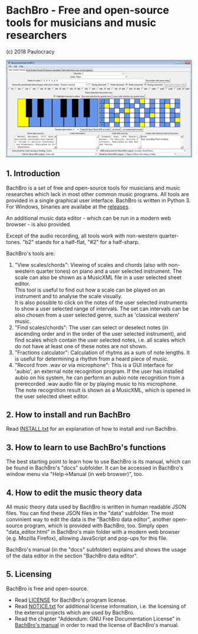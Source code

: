 # BachBro - Free and open-source tools for musicians and music researchers
(c) 2018 Paulocracy

![BachBro's GUI](./docs/images/view.png)

## 1. Introduction
BachBro is a set of free and open-source tools for musicians
and music researches which lack in most other common music programs. All tools are
provided in a single graphical user interface. BachBro is written in Python 3.
For Windows, binaries are availabe at the [releases](https://github.com/Paulocracy/BachBro/releases).

 An additional music data editor - which can be run in a modern web browser - is also
provided.

 Except of the audio recording, all tools work with non-western quarter-tones.
"b2" stands for a half-flat, "#2" for a half-sharp.

BachBro's tools are:
 1.  "View scales/chords": Viewing of scales and chords (also with non-western quarter tones)
                           on piano and a user selected instrument. The scale can
                           also be shown as a MusicXML file in a user selected sheet
                           editor.<br>
                           This tool is useful to find out how a scale can be played on an instrument
                           and to analyse the scale visually.<br>
                           It is also possible to click on the notes of the user selected
                           instruments to show a user selected range of intervals. The set
                           can intervals can be also chosen from a user selected genre, such
                           as 'classical western' music.
 2. "Find scales/chords": The user can select or deselect notes (in ascending order and in
                           the order of the user selected instrument), and find scales which
                           contain the user selected notes, i.e. all scales which do not
                           have at least one of these notes are not shown.
 3. "Fractions calculator": Calculation of rhytms as a sum of note lengths. It is
                            useful for determining a rhythm from a heard piece of
                            music.
 4.  "Record from .wav or via microphone": This is a GUI interface for 'aubio', an external
                                            note recognition program. If the user has installed
                                            aubio on his system, he can perform an aubio note
                                            recognition from a prerecorded .wav audio file
                                            or by playing music to his microphone.<br>
                                            The note recognition result is shown as a MusicXML,
                                            which is opened in the user selected sheet editor.


## 2. How to install and run BachBro
Read [INSTALL.txt](./INSTALL.txt) for an explanation of how to install and run BachBro.

## 3. How to learn to use BachBro's functions
 The best starting point to learn how to use BachBro is its manual,
which can be found in BachBro's "docs" subfolder. It can be accessed
in BachBro's window menu via "Help->Manual (in web browser)", too.


## 4. How to edit the music theory data
 All music theory data used by BachBro is written in human readable JSON files.
You can find these JSON files in the "data" subfolder. The most convinient way to edit
the data is the "BachBro data editor", another open-source program, which is
provided with BachBro, too. Simply open "data_editor.html" in BachBro's
main folder with a modern web browser (e.g. Mozilla Firefox), allowing JavaScript and
pop-ups for this file.

 BachBro's manual (in the "docs" subfolder) explains and shows the usage of
the data editor in the section "BachBro data editor".


## 5. Licensing
BachBro is free and open-source.
* Read [LICENSE](./LICENSE) for BachBro's program license.
* Read [NOTICE.txt](./NOTICE.txt) for additional license information, i.e. the licensing of the
  external projects which are used by BachBro.
* Read the chapter "Addendum: GNU Free Documentation License" in [BachBro's manual](./docs/manual.html)
  in order to read the license of BachBro's manual.

